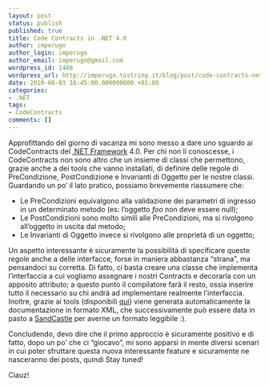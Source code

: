 ```yaml
---
layout: post
status: publish
published: true
title: Code Contracts in .NET 4.0
author: imperugo
author_login: imperugo
author_email: imperugo@gmail.com
wordpress_id: 1488
wordpress_url: http://imperugo.tostring.it/blog/post/code-contracts-net-4/
date: 2010-06-03 16:45:00.000000000 +01:00
categories:
- .NET
tags:
- CodeContracts
comments: []
---
```

<p>Approfittando del giorno di vacanza mi sono messo a dare uno sguardo ai CodeContracts del <a title=".NET Framework Search" href="http://www.imperugo.tostring.it/tags/archive/.net" target="_blank">.NET Framework</a> 4.0. Per chi non li conoscesse, i CodeContracts non sono altro che un insieme di classi che permettono, grazie anche a dei tools che vanno installati, di definire delle regole di PreCondizione, PostCondizione e Invarianti di Oggetto per le nostre classi. Guardando un po’ il lato pratico, possiamo brevemente riassumere che:</p>  <ul>   <li>Le PreCondizioni equivalgono alla validazione dei parametri di ingresso in un determinato metodo (es: l’oggetto <em>foo</em> non deve essere null); </li>    <li>Le PostCondizioni sono molto simili alle PreCondizioni, ma si rivolgono all’oggetto in uscita dal metodo; </li>    <li>Le Invarianti di Oggetto invece si rivolgono alle proprietà di un oggetto; </li> </ul>  <p>Un aspetto interessante è sicuramente la possibilità di specificare queste regole anche a delle interfacce, forse in maniera abbastanza “strana”, ma pensandoci su corretta. Di fatto, ci basta creare una classe che implementa l’interfaccia a cui vogliamo assegnare i nostri Contracts e decorarla con un apposito attributo; a questo punto il compilatore farà il resto, ossia inserire tutto il necessario su chi andrà ad implementare realmente l’interfaccia.    <br />Inoltre, grazie ai tools (disponibili <a title="Code Contracts Home Page" href="http://msdn.microsoft.com/en-us/devlabs/dd491992.aspx" rel="nofollow" target="_blank">qui</a>) viene generata automaticamente la documentazione in formato XML, che successivamente può essere data in pasto a <a title="Sandcastle - Documentation Compiler for Managed Class Libraries" href="http://sandcastle.codeplex.com/" rel="nofollow" target="_blank">SandCastle</a> per averne un formato leggibile :).</p>  <p>Concludendo, devo dire che il primo approccio è sicuramente positivo e di fatto, dopo un po’ che ci “giocavo”, mi sono apparsi in mente diversi scenari in cui poter sfruttare questa nuova interessante feature e sicuramente ne nasceranno dei posts, quindi Stay tuned!</p>  <p>Ciauz!</p>
